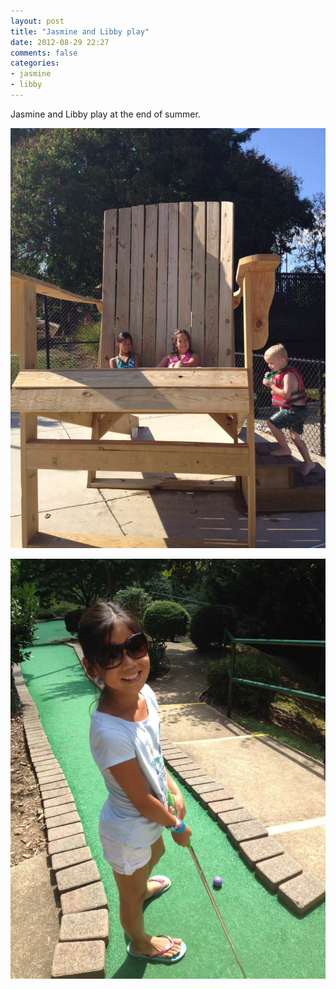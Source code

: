 ```yaml
---
layout: post
title: "Jasmine and Libby play"
date: 2012-08-29 22:27
comments: false
categories: 
- jasmine
- libby
---
```

Jasmine and Libby play at the end of summer.

![End of summer](/assets/images/2012/2012-08-29/2012-08-28at16.18.35.jpg)


![End of summer](/assets/images/2012/2012-08-29/2012-08-28at13.35.02.jpg)
